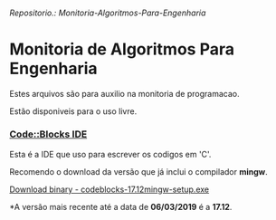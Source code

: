 ###### Repositorio.: Monitoria-Algoritmos-Para-Engenharia
# Monitoria de Algoritmos Para Engenharia

Estes arquivos são para auxilio na monitoria de programacao.

Estão disponiveis para o uso livre.

### [Code::Blocks IDE](http://www.codeblocks.org/home "Code::Blocks")

Esta é a IDE que uso para escrever os codigos em 'C'.

Recomendo o download da versão que já inclui o compilador **mingw**.

[Download binary - codeblocks-17.12mingw-setup.exe](http://www.codeblocks.org/downloads/26 "codeblocks-17.12mingw-setup.exe")

*A versão mais recente até a data de **06/03/2019** é a **17.12**.
